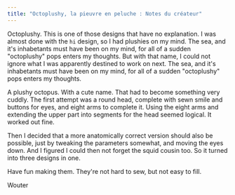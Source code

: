 ```yaml
---
title: "Octoplushy, la pieuvre en peluche : Notes du créateur"
---
```


Octoplushy. This is one of those designs that have no explanation. I was almost done with the `hi` design, so I had plushies on my mind. The sea, and it's inhabetants must have been on my mind, for all of a sudden "octoplushy" pops enters my thoughts. But with that name, I could not ignore what I was apparently destined to work on next. The sea, and it's inhabetants must have been on my mind, for all of a sudden "octoplushy" pops enters my thoughts.

A plushy octopus. With a cute name. That had to become something very cuddly. The first attempt was a round head, complete with sewn smile and buttons for eyes, and eight arms to complete it. Using the eight arms and extending the upper part into segments for the head seemed logical. It worked out fine.

Then I decided that a more anatomically correct version should also be possible, just by tweaking the parameters somewhat, and moving the eyes down. And I figured I could then not forget the squid cousin too. So it turned into three designs in one.

Have fun making them. They're not hard to sew, but not easy to fill.

Wouter
